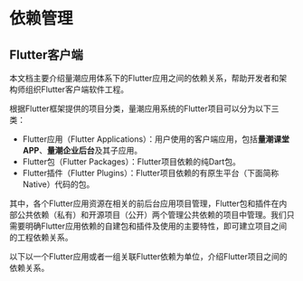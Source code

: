 # 依赖管理

## Flutter客户端

本文档主要介绍量潮应用体系下的Flutter应用之间的依赖关系，帮助开发者和架构师组织Flutter客户端软件工程。

根据Flutter框架提供的项目分类，量潮应用系统的Flutter项目可以分为以下三类：

- Flutter应用（Flutter Applications）：用户使用的客户端应用，包括**量潮课堂APP**、**量潮企业后台**及其子应用。
- Flutter包（Flutter Packages）：Flutter项目依赖的纯Dart包。
- Flutter插件（Flutter Plugins）：Flutter项目依赖的有原生平台（下面简称Native）代码的包。

其中，各个Flutter应用资源在相关的前后台应用项目管理，Flutter包和插件在内部公共依赖（私有）和开源项目（公开）两个管理公共依赖的项目中管理。我们只需要明确Flutter应用依赖的自建包和插件及使用的主要特性，即可建立项目之间的工程依赖关系。

以下以一个Flutter应用或者一组关联Flutter依赖为单位，介绍Flutter项目之间的依赖关系。
